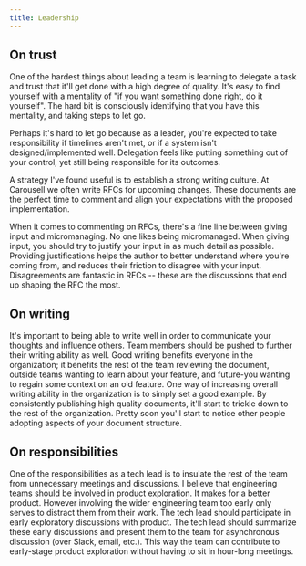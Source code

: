 ```yaml
---
title: Leadership
---
```


## On trust

One of the hardest things about leading a team is learning to delegate a task
and trust that it'll get done with a high degree of quality. It's easy to find
yourself with a mentality of "if you want something done right, do it
yourself". The hard bit is consciously identifying that you have this
mentality, and taking steps to let go.

Perhaps it's hard to let go because as a leader, you're expected to take
responsibility if timelines aren't met, or if a system isn't
designed/implemented well. Delegation feels like putting something out of your
control, yet still being responsible for its outcomes.

A strategy I've found useful is to establish a strong writing culture. At
Carousell we often write RFCs for upcoming changes. These documents are the
perfect time to comment and align your expectations with the proposed
implementation.

When it comes to commenting on RFCs, there's a fine line between giving input
and micromanaging. No one likes being micromanaged. When giving input, you
should try to justify your input in as much detail as possible. Providing
justifications helps the author to better understand where you're coming from,
and reduces their friction to disagree with your input. Disagreements are
fantastic in RFCs -- these are the discussions that end up shaping the RFC the
most.

## On writing

It's important to being able to write well in order to communicate your
thoughts and influence others. Team members should be pushed to further their
writing ability as well. Good writing benefits everyone in the organization; it
benefits the rest of the team reviewing the document, outside teams wanting to
learn about your feature, and future-you wanting to regain some context on an
old feature. One way of increasing overall writing ability in the organization
is to simply set a good example. By consistently publishing high quality
documents, it'll start to trickle down to the rest of the organization. Pretty
soon you'll start to notice other people adopting aspects of your document
structure.

## On responsibilities

One of the responsibilities as a tech lead is to insulate the rest of the team
from unnecessary meetings and discussions. I believe that engineering teams
should be involved in product exploration. It makes for a better product.
However involving the wider engineering team too early only serves to distract
them from their work. The tech lead should participate in early exploratory
discussions with product. The tech lead should summarize these early
discussions and present them to the team for asynchronous discussion (over
Slack, email, etc.). This way the team can contribute to early-stage product
exploration without having to sit in hour-long meetings.

